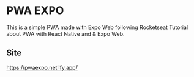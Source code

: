 # PWA EXPO

This is a simple PWA made with Expo Web following Rocketseat Tutorial about PWA with React Native and & Expo Web.

## Site
https://pwaexpo.netlify.app/
